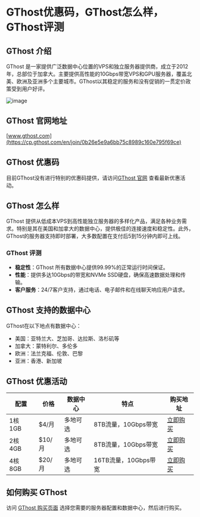 # GThost优惠码，GThost怎么样，GThost评测

## GThost 介绍
GThost 是一家提供广泛数据中心位置的VPS和独立服务器提供商，成立于2012年，总部位于加拿大。主要提供高性能的10Gbps带宽VPS和GPU服务器，覆盖北美、欧洲及亚洲多个主要城市。GThost以其稳定的服务和没有促销的一贯定价政策受到用户好评。

![image](https://github.com/geraldhudsonr/GThost/assets/157688742/833395fd-7ecc-4763-aa2b-420fa7895e96)

## GThost 官网地址
[www.gthost.com](https://cp.gthost.com/en/join/0b26e5e9a6bb75c8989c160e795f69ce)

## GThost 优惠码
目前GThost没有进行特别的优惠码提供，请访问[GThost 官网](https://cp.gthost.com/en/join/0b26e5e9a6bb75c8989c160e795f69ce) 查看最新优惠活动。

## GThost 怎么样
GThost 提供从低成本VPS到高性能独立服务器的多样化产品，满足各种业务需求。特别是其在美国和加拿大的数据中心，提供极佳的连接速度和稳定性。此外，GThost的服务器支持即时部署，大多数配置在支付后5到15分钟内即可上线。

### GThost 评测
- **稳定性**：GThost 所有数据中心提供99.99%的正常运行时间保证。
- **性能**：提供多达10Gbps的带宽和NVMe SSD硬盘，确保高速数据处理和传输。
- **客户服务**：24/7客户支持，通过电话、电子邮件和在线聊天响应用户请求。

## GThost 支持的数据中心
GThost在以下地点有数据中心：
- 美国：亚特兰大、芝加哥、达拉斯、洛杉矶等
- 加拿大：蒙特利尔、多伦多
- 欧洲：法兰克福、伦敦、巴黎
- 亚洲：香港、新加坡

## GThost 优惠活动
| 配置      | 价格   | 数据中心   | 特点           | 购买地址           |
|---------|-------|----------|--------------|--------------|
| 1核 1GB | $4/月 | 多地可选  | 8TB流量，10Gbps带宽 | [立即购买](https://cp.gthost.com/en/join/0b26e5e9a6bb75c8989c160e795f69ce) |
| 2核 4GB | $10/月| 多地可选  | 8TB流量，10Gbps带宽 | [立即购买](https://cp.gthost.com/en/join/0b26e5e9a6bb75c8989c160e795f69ce) |
| 4核 8GB | $20/月| 多地可选  | 16TB流量，10Gbps带宽 | [立即购买](https://cp.gthost.com/en/join/0b26e5e9a6bb75c8989c160e795f69ce) |

## 如何购买 GThost 
访问 [GThost 购买页面](https://cp.gthost.com/en/join/0b26e5e9a6bb75c8989c160e795f69ce) 选择您需要的服务器配置和数据中心，然后进行购买。


